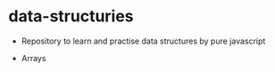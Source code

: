 # data-structuries

- Repository to learn and practise data structures by pure javascript

- Arrays
